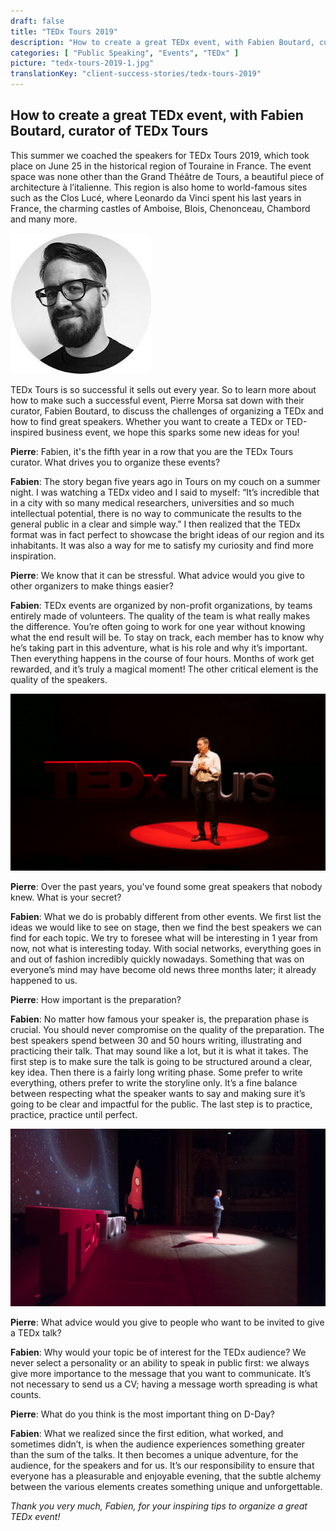 ```yaml
---
draft: false
title: "TEDx Tours 2019"
description: "How to create a great TEDx event, with Fabien Boutard, curator of TEDx Tours"
categories: [ "Public Speaking", "Events", "TEDx" ]
picture: "tedx-tours-2019-1.jpg"
translationKey: "client-success-stories/tedx-tours-2019"
---
```


## How to create a great TEDx event, with Fabien Boutard, curator of TEDx Tours

This summer we coached the speakers for TEDx Tours 2019, which took place on June 25 in the historical region of Touraine in France. The event space was none other than the Grand Théâtre de Tours, a beautiful piece of architecture à l’italienne. This region is also home to world-famous sites such as the Clos Lucé, where Leonardo da Vinci spent his last years in France, the charming castles of Amboise, Blois, Chenonceau, Chambord and many more. 

![Fabien Boutard, TEDx Tours founder and curator](fabien-boutard.jpg)

TEDx Tours is so successful it sells out every year. So to learn more about how to make such a successful event, Pierre Morsa sat down with their curator, Fabien Boutard, to discuss the challenges of organizing a TEDx and how to find great speakers. Whether you want to create a TEDx or TED-inspired business event, we hope this sparks some new ideas for you!

**Pierre**: Fabien, it's the fifth year in a row that you are the TEDx Tours curator. What drives you to organize these events?

**Fabien**: The story began five years ago in Tours on my couch on a summer night. I was watching a TEDx video and I said to myself: “It’s incredible that in a city with so many medical researchers, universities and so much intellectual potential, there is no way to communicate the results to the general public in a clear and simple way.” I then realized that the TEDx format was in fact perfect to showcase the bright ideas of our region and its inhabitants. It was also a way for me to satisfy my curiosity and find more inspiration.

**Pierre**: We know that it can be stressful. What advice would you give to other organizers to make things easier?

**Fabien**: TEDx events are organized by non-profit organizations, by teams entirely made of volunteers. The quality of the team is what really makes the difference. You’re often going to work for one year without knowing what the end result will be. To stay on track, each member has to know why he’s taking part in this adventure, what is his role and why it’s important. Then everything happens in the course of four hours. Months of work get rewarded, and it’s truly a magical moment! The other critical element is the quality of the speakers. 

![Fabien Boutard, TEDx Tours founder and curator](tedx-tours-2019-2.jpg)

**Pierre**: Over the past years, you've found some great speakers that nobody knew. What is your secret?

**Fabien**: What we do is probably different from other events. We first list the ideas we would like to see on stage, then we find the best speakers we can find for each topic. We try to foresee what will be interesting in 1 year from now, not what is interesting today. With social networks, everything goes in and out of fashion incredibly quickly nowadays. Something that was on everyone’s mind may have become old news three months later; it already happened to us. 

**Pierre**: How important is the preparation?

**Fabien**: No matter how famous your speaker is, the preparation phase is crucial. You should never compromise on the quality of the preparation. The best speakers spend between 30 and 50 hours writing, illustrating and practicing their talk. That may sound like a lot, but it is what it takes. The first step is to make sure the talk is going to be structured around a clear, key idea. Then there is a fairly long writing phase. Some prefer to write everything, others prefer to write the storyline only. It’s a fine balance between respecting what the speaker wants to say and making sure it’s going to be clear and impactful for the public. The last step is to practice, practice, practice until perfect. 

![Fabien Boutard, TEDx Tours founder and curator](tedx-tours-2019-3.jpg)

**Pierre**: What advice would you give to people who want to be invited to give a TEDx talk?

**Fabien**: Why would your topic be of interest for the TEDx audience? We never select a personality or an ability to speak in public first: we always give more importance to the message that you want to communicate. It’s not necessary to send us a CV; having a message worth spreading is what counts. 

**Pierre**: What do you think is the most important thing on D-Day?

**Fabien**: What we realized since the first edition, what worked, and sometimes didn’t, is when the audience experiences something greater than the sum of the talks. It then becomes a unique adventure, for the audience, for the speakers and for us. It’s our responsibility to ensure that everyone has a pleasurable and enjoyable evening, that the subtle alchemy between the various elements creates something unique and unforgettable.

*Thank you very much, Fabien, for your inspiring tips to organize a great TEDx event!*

